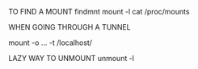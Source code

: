
TO FIND A MOUNT
findmnt
mount -l
cat /proc/mounts

WHEN GOING THROUGH A TUNNEL

mount -o ... -t /localhost/

LAZY WAY TO UNMOUNT
unmount -l